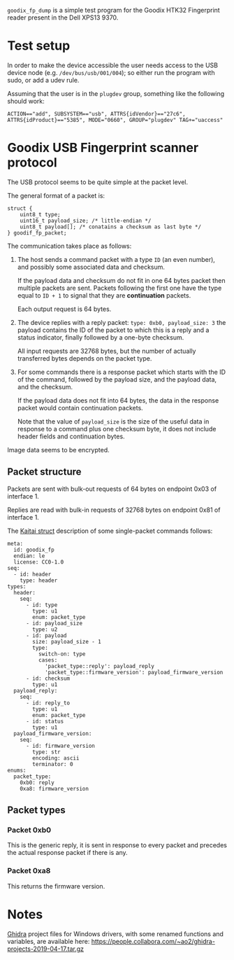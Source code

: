 `goodix_fp_dump` is a simple test program for the Goodix HTK32 Fingerprint reader present in the
Dell XPS13 9370.

# Test setup

In order to make the device accessible the user needs access to the USB device
node (e.g. `/dev/bus/usb/001/004`); so either run the program with sudo, or add
a udev rule.

Assuming that the user is in the `plugdev` group, something like the following
should work:

```
ACTION=="add", SUBSYSTEM=="usb", ATTRS{idVendor}=="27c6", ATTRS{idProduct}=="5385", MODE="0660", GROUP="plugdev" TAG+="uaccess"
```
# Goodix USB Fingerprint scanner protocol

The USB protocol seems to be quite simple at the packet level.

The general format of a packet is:

```
struct {
    uint8_t type;
    uint16_t payload_size; /* little-endian */
    uint8_t payload[]; /* conatains a checksum as last byte */
} goodif_fp_packet;
```

The communication takes place as follows:

1. The host sends a command packet with a type `ID` (an even number), and
   possibly some associated data and checksum.
   
   If the payload data and checksum do not fit in one 64 bytes packet then
   multiple packets are sent. Packets following the first one have the type
   equal to `ID + 1` to signal that they are **continuation** packets.

   Each output request is 64 bytes.

2. The device replies with a reply packet: `type: 0xb0, payload_size: 3` the
   payload contains the ID of the packet to which this is a reply and a status
   indicator, finally followed by a one-byte checksum.
   
   All input requests are 32768 bytes, but the number of actually transferred
   bytes depends on the packet type.

3. For some commands there is a response packet which starts with the ID of the
   command, followed by the payload size, and the payload data, and the
   checksum.
   
   If the payload data does not fit into 64 bytes, the data in the response
   packet would contain continuation packets.

   Note that the value of `payload_size` is the size of the useful data in
   response to a command plus one checksum byte, it does not include header
   fields and continuation bytes.

Image data seems to be encrypted.

## Packet structure

Packets are sent with bulk-out requests of 64 bytes on endpoint 0x03 of interface 1.

Replies are read with bulk-in requests of 32768 bytes on endpoint 0x81 of interface 1.

The [Kaitai struct](http://kaitai.io/) description of some single-packet
commands follows:

```
meta:
  id: goodix_fp
  endian: le
  license: CC0-1.0
seq:
  - id: header
    type: header
types:
  header:
    seq:
      - id: type
        type: u1
        enum: packet_type
      - id: payload_size
        type: u2
      - id: payload
        size: payload_size - 1
        type:
          switch-on: type
          cases:
            'packet_type::reply': payload_reply
            'packet_type::firmware_version': payload_firmware_version
      - id: checksum
        type: u1
  payload_reply:
    seq:
      - id: reply_to
        type: u1
        enum: packet_type
      - id: status
        type: u1
  payload_firmware_version:
    seq:
      - id: firmware_version
        type: str
        encoding: ascii
        terminator: 0
enums:
  packet_type:
    0xb0: reply
    0xa8: firmware_version
```

## Packet types

### Packet 0xb0

This is the generic reply, it is sent in response to every packet and precedes the actual response packet if there is any.

### Packet 0xa8

This returns the firmware version.

# Notes

[Ghidra](https://ghidra-sre.org/) project files for Windows drivers, with some
renamed functions and variables, are available here:
https://people.collabora.com/~ao2/ghidra-projects-2019-04-17.tar.gz
